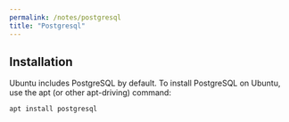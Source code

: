 ```yaml
---
permalink: /notes/postgresql
title: "Postgresql"
---
```


## Installation

Ubuntu includes PostgreSQL by default. To install PostgreSQL on Ubuntu, use the apt (or other apt-driving) command:

```shell
apt install postgresql
```
